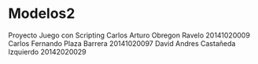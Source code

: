 # Modelos2
Proyecto Juego con Scripting
Carlos Arturo Obregon Ravelo 20141020009
Carlos Fernando Plaza Barrera 20141020097
David Andres Castañeda Izquierdo 20142020029
